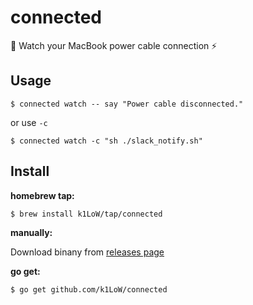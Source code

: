 # connected

:electric_plug: Watch your MacBook power cable connection :zap:

## Usage

``` console
$ connected watch -- say "Power cable disconnected."
```

or use `-c`

``` console
$ connected watch -c "sh ./slack_notify.sh"
```

## Install

**homebrew tap:**

```console
$ brew install k1LoW/tap/connected
```

**manually:**

Download binany from [releases page](https://github.com/k1LoW/connected/releases)

**go get:**

```console
$ go get github.com/k1LoW/connected
```
